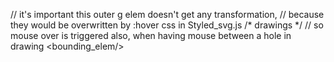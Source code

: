 // it's important this outer g elem doesn't get any transformation,
// because they would be overwritten by :hover css in Styled_svg.js
<g id={routes_config.name} >
    <g>/* drawings */</g>
    // so mouse over is triggered also, when having mouse between a hole in drawing
    <bounding_elem/>
</g>
